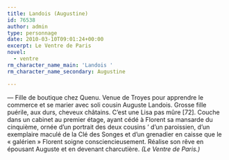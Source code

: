 ```yaml
---
title: Landois (Augustine)
id: 76538
author: admin
type: personnage
date: 2010-03-10T09:01:24+00:00
excerpt: Le Ventre de Paris
novel:
  - ventre
rm_character_name_main: 'Landois '
rm_character_name_secondary: Augustine

---
```

— Fille de boutique chez Quenu. Venue de Troyes pour apprendre le commerce et se marier avec soli cousin Auguste Landois. Grosse fille puérile, aux durs, cheveux châtains. C&rsquo;est une Lisa pas mûre [72]. Couche dans un cabinet au premier étage, ayant cédé à Florent sa mansarde du cinquième, ornée d&rsquo;un portrait des deux cousins &lsquo; d&rsquo;un paroissien, d&rsquo;un exemplaire maculé de la Clé des Songes et d&rsquo;un grenadier en caisse que le « galérien » Florent soigne consciencieusement. Réalise son rêve en épousant Auguste et en devenant charcutière. _(Le Ventre de Paris.)_